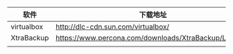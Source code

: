 | 软件       | 下载地址                           |
| ---------- | ---------------------------------- |
| virtualbox | http://dlc-cdn.sun.com/virtualbox/ |
|XtraBackup            | https://www.percona.com/downloads/XtraBackup/LATEST/                                   |
|            |                                    |


